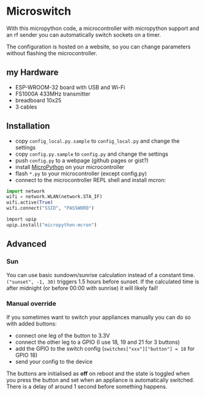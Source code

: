 # Microswitch

With this micropython code, a microcontroller with micropython support and an rf sender you can automatically switch sockets on a timer.

The configuration is hosted on a website, so you can change parameters without flashing the microcontroller.

## my Hardware

- ESP-WROOM-32 board with USB and Wi-Fi
- FS1000A 433MHz transmitter
- breadboard 10x25
- 3 cables

## Installation

- copy `config_local.py.sample` to `config_local.py` and change the settings
- copy `config.py.sample` to `config.py` and change the settings
- push `config.py` to a webpage (github pages or gist?)
- install [MicroPython](https://micropython.org/download/]) on your microcontroller
- flash `*.py` to your microcontroller (except config.py)
- connect to the microcontroller REPL shell and install mcron:

```python
import network
wifi = network.WLAN(network.STA_IF)
wifi.active(True)
wifi.connect("SSID", "PASSWORD")

ìmport upip
upip.install("micropython-mcron")
```

## Advanced

### Sun
You can use basic sundown/sunrise calculation instead of a constant time. `("sunset", -1, 30)` triggers 1.5 hours before sunset. If the calculated time is after midnight (or before 00:00 with sunrise) it will likely fail!

### Manual override

If you sometimes want to switch your appliances manually you can do so with added buttons:

- connect one leg of the button to 3.3V
- connect the other leg to a GPIO (I use 18, 19 and 21 for 3 buttons)
- add the GPIO to the switch config (`switches["xxx"]["button"] = 18` for GPIO 18)
- send your config to the device

The buttons are initialised as **off** on reboot and the state is toggled when you press the button and set when an appliance is automatically switched. There is a delay of around 1 second before something happens.
